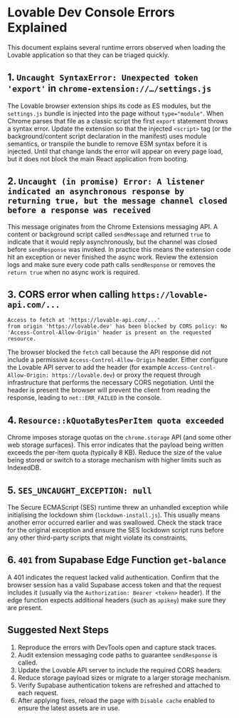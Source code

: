 # Lovable Dev Console Errors Explained

This document explains several runtime errors observed when loading the Lovable
application so that they can be triaged quickly.

## 1. `Uncaught SyntaxError: Unexpected token 'export'` in `chrome-extension://…/settings.js`

The Lovable browser extension ships its code as ES modules, but the
`settings.js` bundle is injected into the page without `type="module"`.
When Chrome parses that file as a classic script the first `export`
statement throws a syntax error. Update the extension so that the injected
`<script>` tag (or the background/content script declaration in the manifest)
uses module semantics, or transpile the bundle to remove ESM syntax before it
is injected. Until that change lands the error will appear on every page load,
but it does not block the main React application from booting.

## 2. `Uncaught (in promise) Error: A listener indicated an asynchronous response by returning true, but the message channel closed before a response was received`

This message originates from the Chrome Extensions messaging API. A content or
background script called `sendMessage` and returned `true` to indicate that it
would reply asynchronously, but the channel was closed before `sendResponse`
was invoked. In practice this means the extension code hit an exception or
never finished the async work. Review the extension logs and make sure every
code path calls `sendResponse` or removes the `return true` when no async work
is required.

## 3. CORS error when calling `https://lovable-api.com/...`

```
Access to fetch at 'https://lovable-api.com/...'
from origin 'https://lovable.dev' has been blocked by CORS policy: No
'Access-Control-Allow-Origin' header is present on the requested resource.
```

The browser blocked the `fetch` call because the API response did not include a
permissive `Access-Control-Allow-Origin` header. Either configure the Lovable
API server to add the header (for example `Access-Control-Allow-Origin: https://lovable.dev`)
or proxy the request through infrastructure that performs the necessary CORS
negotiation. Until the header is present the browser will prevent the client
from reading the response, leading to `net::ERR_FAILED` in the console.

## 4. `Resource::kQuotaBytesPerItem quota exceeded`

Chrome imposes storage quotas on the `chrome.storage` API (and some other web
storage surfaces). This error indicates that the payload being written exceeds
the per-item quota (typically 8 KB). Reduce the size of the value being stored
or switch to a storage mechanism with higher limits such as IndexedDB.

## 5. `SES_UNCAUGHT_EXCEPTION: null`

The Secure ECMAScript (SES) runtime threw an unhandled exception while
initialising the lockdown shim (`lockdown-install.js`). This usually means
another error occurred earlier and was swallowed. Check the stack trace for the
original exception and ensure the SES lockdown script runs before any other
third-party scripts that might violate its constraints.

## 6. `401` from Supabase Edge Function `get-balance`

A 401 indicates the request lacked valid authentication. Confirm that the
browser session has a valid Supabase access token and that the request includes
it (usually via the `Authorization: Bearer <token>` header). If the edge
function expects additional headers (such as `apikey`) make sure they are
present.

## Suggested Next Steps

1. Reproduce the errors with DevTools open and capture stack traces.
2. Audit extension messaging code paths to guarantee `sendResponse` is called.
3. Update the Lovable API server to include the required CORS headers.
4. Reduce storage payload sizes or migrate to a larger storage mechanism.
5. Verify Supabase authentication tokens are refreshed and attached to each
   request.
6. After applying fixes, reload the page with `Disable cache` enabled to ensure
   the latest assets are in use.
